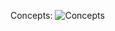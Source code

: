 

Concepts:
![Concepts](http://www.plantuml.com/plantuml/proxy?cache=no&src=https://raw.github.com/sa-mw-dach/manuela/master/docs/architecture/metamodel.concepts.plantuml)

